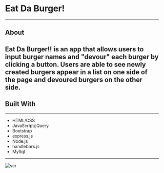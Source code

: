 # Eat Da Burger!
---

## About
Eat Da Burger!! is an app that allows users to input burger names and "devour" each burger by clicking a button. Users are able to see newly created burgers appear in a list on one side of the page and devoured burgers on the other side.
---

## Built With
---
* HTML/CSS
* JavaScript/jQuery
* Bootstrap
* express.js
* Node.js
* handlebars.js
* MySql
---

![scr](https://user-images.githubusercontent.com/48258341/57337140-485f9480-70f6-11e9-826c-5cb1c9546e67.jpg)
